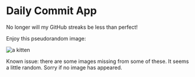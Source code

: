Daily Commit App
================
No longer will my GitHub streaks be less than perfect!

Enjoy this pseudorandom image:

![a kitten](http://placekitten.com/100/100 "a kitten")

Known issue: there are some images missing from some of these. It seems a little random. Sorry if no image has appeared.
